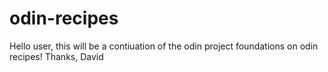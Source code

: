 # odin-recipes
Hello user, this will be a contiuation of the odin project foundations on odin recipes!
Thanks,
David
